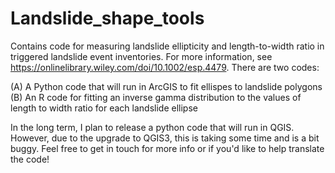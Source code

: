 # Landslide_shape_tools
Contains code for measuring landslide ellipticity and length-to-width ratio in triggered landslide event inventories. For more information, see https://onlinelibrary.wiley.com/doi/10.1002/esp.4479. There are two codes:

(A) A Python code that will run in ArcGIS to fit ellispes to landslide polygons 
(B) An R code for fitting an inverse gamma distribution to the values of length to width ratio for each landslide ellipse

In the long term, I plan to release a python code that will run in QGIS. However, due to the upgrade to QGIS3, this is taking some time and is a bit buggy. Feel free to get in touch for more info or if you'd like to help translate the code! 
